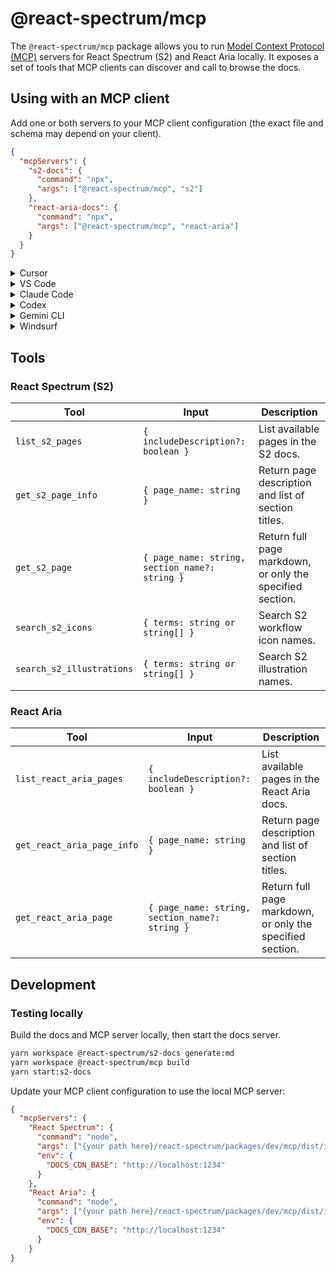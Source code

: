 # @react-spectrum/mcp

The `@react-spectrum/mcp` package allows you to run [Model Context Protocol (MCP)](https://modelcontextprotocol.io/docs/getting-started/intro) servers for React Spectrum (S2) and React Aria locally. It exposes a set of tools that MCP clients can discover and call to browse the docs.

## Using with an MCP client

Add one or both servers to your MCP client configuration (the exact file and schema may depend on your client).

```json
{
  "mcpServers": {
    "s2-docs": {
      "command": "npx",
      "args": ["@react-spectrum/mcp", "s2"]
    },
    "react-aria-docs": {
      "command": "npx",
      "args": ["@react-spectrum/mcp", "react-aria"]
    }
  }
}
```

<details>
<summary>Cursor</summary>

#### Click the button to install:

React Spectrum (S2):

[![Install MCP Server](https://cursor.com/deeplink/mcp-install-dark.svg)](https://cursor.com/en/install-mcp?name=s2-docs&config=eyJjb21tYW5kIjoibnB4IEByZWFjdC1zcGVjdHJ1bS9tY3AgczIifQ%3D%3D)

React Aria:

[![Install MCP Server](https://cursor.com/deeplink/mcp-install-dark.svg)](https://cursor.com/en/install-mcp?name=react-aria-docs&config=eyJjb21tYW5kIjoibnB4IEByZWFjdC1zcGVjdHJ1bS9tY3AgcmVhY3QtYXJpYSJ9)

Or follow the MCP install [guide](https://docs.cursor.com/en/context/mcp#installing-mcp-servers) and use the standard config above.

</details>

<details>
<summary>VS Code</summary>

#### Click the button to install:

React Spectrum (S2):

[<img src="https://img.shields.io/badge/VS_Code-VS_Code?style=flat-square&label=Install%20Server&color=0098FF" alt="Install in VS Code">](vscode:mcp/install?%7B%22name%22%3A%22s2-docs%22%2C%22command%22%3A%22npx%22%2C%22args%22%3A%5B%22%40react-spectrum%2Fmcp%22%2C%22s2%22%5D%7D)

React Aria:

[<img src="https://img.shields.io/badge/VS_Code-VS_Code?style=flat-square&label=Install%20Server&color=0098FF" alt="Install in VS Code">](vscode:mcp/install?%7B%22name%22%3A%22react-aria-docs%22%2C%22command%22%3A%22npx%22%2C%22args%22%3A%5B%22%40react-spectrum%2Fmcp%22%2C%22react-aria%22%5D%7D)


#### Or install manually:

Follow the MCP install [guide](https://code.visualstudio.com/docs/copilot/chat/mcp-servers#_add-an-mcp-server) and use the standard config above. You can also add servers using the VS Code CLI:

```bash
# For VS Code
code --add-mcp '{"name":"s2-docs","command":"npx","args":["@react-spectrum/mcp","s2"]}'
code --add-mcp '{"name":"react-aria-docs","command":"npx","args":["@react-spectrum/mcp","react-aria"]}'
```

</details>

<details>
<summary>Claude Code</summary>

Use the Claude Code CLI to add the servers:

```bash
claude mcp add s2-docs npx @react-spectrum/mcp s2
claude mcp add react-aria-docs npx @react-spectrum/mcp react-aria
```
For more information, see the [Claude Code MCP documentation](https://docs.claude.com/en/docs/claude-code/mcp).
</details>

<details>
<summary>Codex</summary>

Create or edit the configuration file `~/.codex/config.toml` and add:

```toml
[mcp_servers.s2-docs]
command = "npx"
args = ["@react-spectrum/mcp", "s2"]

[mcp_servers.react-aria-docs]
command = "npx"
args = ["@react-spectrum/mcp", "react-aria"]
```

For more information, see the [Codex MCP documentation](https://github.com/openai/codex/blob/main/docs/config.md#mcp_servers).

</details>

<details>
<summary>Gemini CLI</summary>

Use the Gemini CLI to add the servers:

```bash
gemini mcp add s2-docs npx @react-spectrum/mcp s2
gemini mcp add react-aria-docs npx @react-spectrum/mcp react-aria
```

For more information, see the [Gemini CLI MCP documentation](https://github.com/google-gemini/gemini-cli/blob/main/docs/tools/mcp-server.md#how-to-set-up-your-mcp-server).

</details>

<details>
<summary>Windsurf</summary>

Follow Windsurf MCP [documentation](https://docs.windsurf.com/windsurf/cascade/mcp) and use the standard config above.

</details>

## Tools

### React Spectrum (S2)

| Tool | Input | Description |
| --- | --- | --- |
| `list_s2_pages` | `{ includeDescription?: boolean }` | List available pages in the S2 docs. |
| `get_s2_page_info` | `{ page_name: string }` | Return page description and list of section titles. |
| `get_s2_page` | `{ page_name: string, section_name?: string }` | Return full page markdown, or only the specified section. |
| `search_s2_icons` | `{ terms: string or string[] }` | Search S2 workflow icon names. |
| `search_s2_illustrations` | `{ terms: string or string[] }` | Search S2 illustration names. |

### React Aria

| Tool | Input | Description |
| --- | --- | --- |
| `list_react_aria_pages` | `{ includeDescription?: boolean }` | List available pages in the React Aria docs. |
| `get_react_aria_page_info` | `{ page_name: string }` | Return page description and list of section titles. |
| `get_react_aria_page` | `{ page_name: string, section_name?: string }` | Return full page markdown, or only the specified section. |

## Development

### Testing locally

Build the docs and MCP server locally, then start the docs server.

```bash
yarn workspace @react-spectrum/s2-docs generate:md
yarn workspace @react-spectrum/mcp build
yarn start:s2-docs
```

Update your MCP client configuration to use the local MCP server:

```json
{
  "mcpServers": {
    "React Spectrum": {
      "command": "node",
      "args": ["{your path here}/react-spectrum/packages/dev/mcp/dist/index.js", "s2"],
      "env": {
        "DOCS_CDN_BASE": "http://localhost:1234"
      }
    },
    "React Aria": {
      "command": "node",
      "args": ["{your path here}/react-spectrum/packages/dev/mcp/dist/index.js", "react-aria"],
      "env": {
        "DOCS_CDN_BASE": "http://localhost:1234"
      }
    }
}
```
